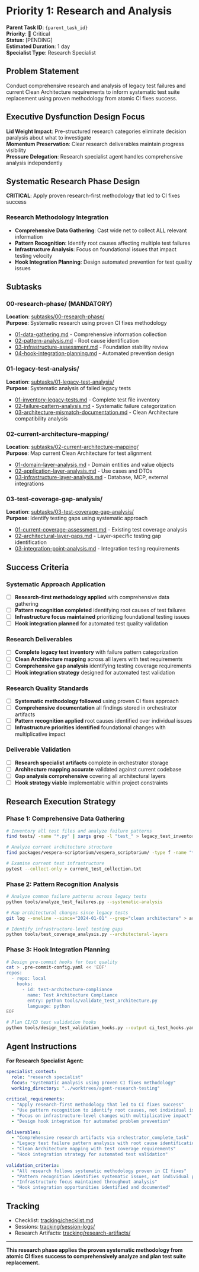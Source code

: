 # Priority 1: Research and Analysis

**Parent Task ID**: `{parent_task_id}`  
**Priority**: 🔴 Critical  
**Status**: [PENDING]  
**Estimated Duration**: 1 day  
**Specialist Type**: Research Specialist

## Problem Statement

Conduct comprehensive research and analysis of legacy test failures and current Clean Architecture requirements to inform systematic test suite replacement using proven methodology from atomic CI fixes success.

## Executive Dysfunction Design Focus

**Lid Weight Impact**: Pre-structured research categories eliminate decision paralysis about what to investigate  
**Momentum Preservation**: Clear research deliverables maintain progress visibility  
**Pressure Delegation**: Research specialist agent handles comprehensive analysis independently

## Systematic Research Phase Design

**CRITICAL**: Apply proven research-first methodology that led to CI fixes success

### Research Methodology Integration
- **Comprehensive Data Gathering**: Cast wide net to collect ALL relevant information
- **Pattern Recognition**: Identify root causes affecting multiple test failures
- **Infrastructure Analysis**: Focus on foundational issues that impact testing velocity
- **Hook Integration Planning**: Design automated prevention for test quality issues

## Subtasks

### 00-research-phase/ (MANDATORY)
**Location**: [subtasks/00-research-phase/](subtasks/00-research-phase/)  
**Purpose**: Systematic research using proven CI fixes methodology

- [01-data-gathering.md](subtasks/00-research-phase/01-data-gathering.md) - Comprehensive information collection
- [02-pattern-analysis.md](subtasks/00-research-phase/02-pattern-analysis.md) - Root cause identification  
- [03-infrastructure-assessment.md](subtasks/00-research-phase/03-infrastructure-assessment.md) - Foundation stability review
- [04-hook-integration-planning.md](subtasks/00-research-phase/04-hook-integration-planning.md) - Automated prevention design

### 01-legacy-test-analysis/
**Location**: [subtasks/01-legacy-test-analysis/](subtasks/01-legacy-test-analysis/)  
**Purpose**: Systematic analysis of failed legacy tests

- [01-inventory-legacy-tests.md](subtasks/01-legacy-test-analysis/01-inventory-legacy-tests.md) - Complete test file inventory
- [02-failure-pattern-analysis.md](subtasks/01-legacy-test-analysis/02-failure-pattern-analysis.md) - Systematic failure categorization
- [03-architecture-mismatch-documentation.md](subtasks/01-legacy-test-analysis/03-architecture-mismatch-documentation.md) - Clean Architecture compatibility analysis

### 02-current-architecture-mapping/
**Location**: [subtasks/02-current-architecture-mapping/](subtasks/02-current-architecture-mapping/)  
**Purpose**: Map current Clean Architecture for test alignment

- [01-domain-layer-analysis.md](subtasks/02-current-architecture-mapping/01-domain-layer-analysis.md) - Domain entities and value objects
- [02-application-layer-analysis.md](subtasks/02-current-architecture-mapping/02-application-layer-analysis.md) - Use cases and DTOs
- [03-infrastructure-layer-analysis.md](subtasks/02-current-architecture-mapping/03-infrastructure-layer-analysis.md) - Database, MCP, external integrations

### 03-test-coverage-gap-analysis/
**Location**: [subtasks/03-test-coverage-gap-analysis/](subtasks/03-test-coverage-gap-analysis/)  
**Purpose**: Identify testing gaps using systematic approach

- [01-current-coverage-assessment.md](subtasks/03-test-coverage-gap-analysis/01-current-coverage-assessment.md) - Existing test coverage analysis
- [02-architectural-layer-gaps.md](subtasks/03-test-coverage-gap-analysis/02-architectural-layer-gaps.md) - Layer-specific testing gap identification
- [03-integration-point-analysis.md](subtasks/03-test-coverage-gap-analysis/03-integration-point-analysis.md) - Integration testing requirements

## Success Criteria

### Systematic Approach Application
- [ ] **Research-first methodology applied** with comprehensive data gathering
- [ ] **Pattern recognition completed** identifying root causes of test failures
- [ ] **Infrastructure focus maintained** prioritizing foundational testing issues
- [ ] **Hook integration planned** for automated test quality validation

### Research Deliverables
- [ ] **Complete legacy test inventory** with failure pattern categorization
- [ ] **Clean Architecture mapping** across all layers with test requirements
- [ ] **Comprehensive gap analysis** identifying testing coverage requirements
- [ ] **Hook integration strategy** designed for automated test validation

### Research Quality Standards
- [ ] **Systematic methodology followed** using proven CI fixes approach
- [ ] **Comprehensive documentation** all findings stored in orchestrator artifacts
- [ ] **Pattern recognition applied** root causes identified over individual issues
- [ ] **Infrastructure priorities identified** foundational changes with multiplicative impact

### Deliverable Validation
- [ ] **Research specialist artifacts** complete in orchestrator storage
- [ ] **Architecture mapping accurate** validated against current codebase
- [ ] **Gap analysis comprehensive** covering all architectural layers
- [ ] **Hook strategy viable** implementable within project constraints

## Research Execution Strategy

### Phase 1: Comprehensive Data Gathering
```bash
# Inventory all test files and analyze failure patterns
find tests/ -name "*.py" | xargs grep -l "test_" > legacy_test_inventory.txt

# Analyze current architecture structure
find packages/vespera-scriptorium/vespera_scriptorium/ -type f -name "*.py" | grep -E "(domain|application|infrastructure)" > architecture_mapping.txt

# Examine current test infrastructure
pytest --collect-only > current_test_collection.txt
```

### Phase 2: Pattern Recognition Analysis
```bash
# Analyze common failure patterns across legacy tests
python tools/analyze_test_failures.py --systematic-analysis

# Map architectural changes since legacy tests
git log --oneline --since="2024-01-01" --grep="clean architecture" > architecture_changes.txt

# Identify infrastructure-level testing gaps
python tools/test_coverage_analysis.py --architectural-layers
```

### Phase 3: Hook Integration Planning
```bash
# Design pre-commit hooks for test quality
cat > .pre-commit-config.yaml << 'EOF'
repos:
  - repo: local
    hooks:
      - id: test-architecture-compliance
        name: Test Architecture Compliance
        entry: python tools/validate_test_architecture.py
        language: python
EOF

# Plan CI/CD test validation hooks
python tools/design_test_validation_hooks.py --output ci_test_hooks.yaml
```

## Agent Instructions

**For Research Specialist Agent:**

```yaml
specialist_context:
  role: "research specialist"
  focus: "systematic analysis using proven CI fixes methodology"
  working_directory: "../worktrees/agent-research-testing"
  
critical_requirements:
  - "Apply research-first methodology that led to CI fixes success"
  - "Use pattern recognition to identify root causes, not individual issues"
  - "Focus on infrastructure-level changes with multiplicative impact"
  - "Design hook integration for automated problem prevention"
  
deliverables:
  - "Comprehensive research artifacts via orchestrator_complete_task"
  - "Legacy test failure pattern analysis with root cause identification"
  - "Clean Architecture mapping with test coverage requirements"
  - "Hook integration strategy for automated test validation"
  
validation_criteria:
  - "All research follows systematic methodology proven in CI fixes"
  - "Pattern recognition identifies systematic issues, not individual problems"
  - "Infrastructure focus maintained throughout analysis"
  - "Hook integration opportunities identified and documented"
```

## Tracking

- Checklist: [tracking/checklist.md](tracking/checklist.md)
- Sessions: [tracking/session-logs/](tracking/session-logs/)
- Research Artifacts: [tracking/research-artifacts/](tracking/research-artifacts/)

---

**This research phase applies the proven systematic methodology from atomic CI fixes success to comprehensively analyze and plan test suite replacement.**